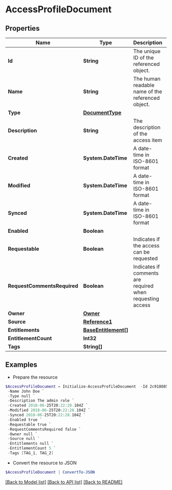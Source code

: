 # AccessProfileDocument
## Properties

Name | Type | Description | Notes
------------ | ------------- | ------------- | -------------
**Id** | **String** | The unique ID of the referenced object. | 
**Name** | **String** | The human readable name of the referenced object. | 
**Type** | [**DocumentType**](DocumentType.md) |  | 
**Description** | **String** | The description of the access item | [optional] 
**Created** | **System.DateTime** | A date-time in ISO-8601 format | [optional] 
**Modified** | **System.DateTime** | A date-time in ISO-8601 format | [optional] 
**Synced** | **System.DateTime** | A date-time in ISO-8601 format | [optional] 
**Enabled** | **Boolean** |  | [optional] 
**Requestable** | **Boolean** | Indicates if the access can be requested | [optional] 
**RequestCommentsRequired** | **Boolean** | Indicates if comments are required when requesting access | [optional] 
**Owner** | [**Owner**](Owner.md) |  | [optional] 
**Source** | [**Reference1**](Reference1.md) |  | [optional] 
**Entitlements** | [**BaseEntitlement[]**](BaseEntitlement.md) |  | [optional] 
**EntitlementCount** | **Int32** |  | [optional] 
**Tags** | **String[]** |  | [optional] 

## Examples

- Prepare the resource
```powershell
$AccessProfileDocument = Initialize-AccessProfileDocument  -Id 2c91808568c529c60168cca6f90c1313 `
 -Name John Doe `
 -Type null `
 -Description The admin role `
 -Created 2018-06-25T20:22:28.104Z `
 -Modified 2018-06-25T20:22:28.104Z `
 -Synced 2018-06-25T20:22:28.104Z `
 -Enabled true `
 -Requestable true `
 -RequestCommentsRequired false `
 -Owner null `
 -Source null `
 -Entitlements null `
 -EntitlementCount 5 `
 -Tags [TAG_1, TAG_2]
```

- Convert the resource to JSON
```powershell
$AccessProfileDocument | ConvertTo-JSON
```

[[Back to Model list]](../README.md#documentation-for-models) [[Back to API list]](../README.md#documentation-for-api-endpoints) [[Back to README]](../README.md)

